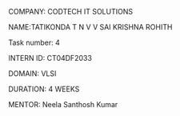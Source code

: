 COMPANY: CODTECH IT SOLUTIONS

NAME:TATIKONDA T N V V SAI KRISHNA ROHITH 

Task number: 4

INTERN ID: CT04DF2033

DOMAIN: VLSI

DURATION: 4 WEEKS

MENTOR: Neela Santhosh Kumar
